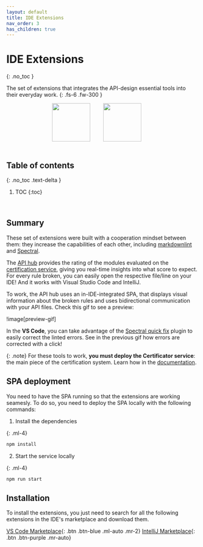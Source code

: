 ```yaml
---
layout: default
title: IDE Extensions
nav_order: 3
has_children: true
---
```


# IDE Extensions
{: .no_toc }

The set of extensions that integrates the API-design essential tools into their everyday work.
{: .fs-6 .fw-300 }

<div align="center">
    <img src="/ide-extensions/quick.svg" width="100px" style="margin-right: 30px">
    <img src="/ide-extensions/api-hub-logo.svg" width="100px" style="margin-right: 30px">
</div>

<br>

## Table of contents
{: .no_toc .text-delta }

1. TOC
{:toc}

<br>

## Summary

These set of extensions were built with a cooperation mindset between them: they increase the capabilities of each other, including [markdownlint](https://marketplace.visualstudio.com/items?itemName=DavidAnson.vscode-markdownlint) and [Spectral](https://marketplace.visualstudio.com/items?itemName=stoplight.spectral).

The [API hub](#api-hub) provides the rating of the modules evaluated on the [certification service](link), giving you real-time insights into what score to expect. For every rule broken, you can easily open the respective file/line on your IDE! And it works with Visual Studio Code and IntelliJ.

To work, the API hub uses an in-IDE-integrated SPA, that displays visual information about the broken rules and uses bidirectional communication with your API files. Check this gif to see a preview:

!image[preview-gif]

In the **VS Code**, you can take advantage of the [Spectral quick fix](#spectral-quick-fix) plugin to easily correct the linted errors. See in the previous gif how errors are corrected with a click!

{: .note}
For these tools to work, **you must deploy the Certificator service**: the main piece of the certification system. Learn how in the [documentation](link).

## SPA deployment

You need to have the SPA running so that the extensions are working seamesly. To do so, you need to deploy the SPA locally with the following commands:

1. Install the dependencies

{: .ml-4}
```bash
npm install
```

2. Start the service locally

{: .ml-4}
```bash
npm run start
```

## Installation

To install the extensions, you just need to search for all the following extensions in the IDE's marketplace and download them.

[VS Code Marketplace](https://marketplace.visualstudio.com/VSCode){: .btn .btn-blue .ml-auto .mr-2}
[IntelliJ Marketplace](https://plugins.jetbrains.com/){: .btn .btn-purple .mr-auto}